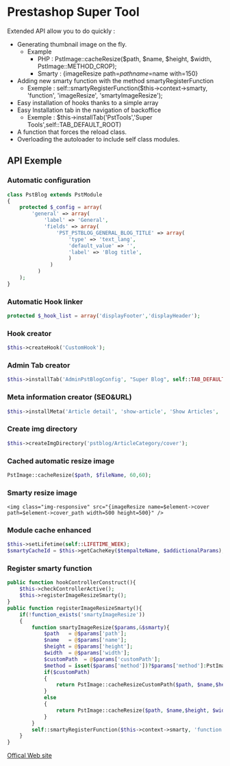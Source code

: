 # Prestashop Super Tool

Extended API allow you to do quickly : 

* Generating thumbnail image on the fly.
  * Example
    * PHP : PstImage::cacheResize($path, $name, $height, $width, PstImage::METHOD_CROP);
    * Smarty : {imageResize path=$path name=$name with=150}
* Adding new smarty function with the method smartyRegisterFunction
  * Exemple : self::smartyRegisterFunction($this->context->smarty, 'function', 'imageResize', 'smartyImageResize');
* Easy installation of hooks thanks to a simple array
* Easy Installation tab in the navigation of backoffice
  * Exemple : $this->installTab('PstTools','Super Tools',self::TAB_DEFAULT_ROOT)
* A function that forces the reload class.
* Overloading the autoloader to include self class modules.

## API Exemple
### Automatic configuration 
```php
class PstBlog extends PstModule
{
    protected $_config = array(
        'general' => array(
            'label' => 'General',
            'fields' => array(
                'PST_PSTBLOG_GENERAL_BLOG_TITLE' => array(
                    'type' => 'text_lang',
                    'default_value' => '',
                    'label' => 'Blog title',
                    )
              )
          )
    );
}
```
### Automatic Hook linker
```php
protected $_hook_list = array('displayFooter','displayHeader');
```
### Hook creator 
```php
$this->createHook('CustomHook');
```
### Admin Tab creator 
```php
$this->installTab('AdminPstBlogConfig', "Super Blog", self::TAB_DEFAULT_ROOT);
```
### Meta information creator (SEO&URL) 
```php
$this->installMeta('Article detail', 'show-article', 'Show Articles', '', 'articledetail');
```
### Create img directory 
```php
$this->createImgDirectory('pstblog/ArticleCategory/cover');
```
### Cached automatic resize image
```php
PstImage::cacheResize($path, $fileName, 60,60);
```
### Smarty resize image 
```smarty
<img class="img-responsive" src="{imageResize name=$element->cover path=$element->cover_path width=500 height=500}" />
```
### Module cache enhanced 
```php
$this->setLifetime(self::LIFETIME_WEEK);
$smartyCacheId = $this->getCacheKey($tempalteName, $addictionalParams);
```
### Register smarty function
```php 
public function hookControllerConstruct(){
    $this->checkControllerActive();
    $this->registerImageResizeSmarty();
}    
public function registerImageResizeSmarty(){
    if(!function_exists('smartyImageResize'))
    {
        function smartyImageResize($params,&$smarty){
            $path   = @$params['path'];
            $name   = @$params['name'];
            $height = @$params['height'];
            $width  = @$params['width'];
            $customPath  = @$params['customPath'];
            $method = isset($params['method'])?$params['method']:PstImage::METHOD_RESIZE;
            if($customPath)
            {
                return PstImage::cacheResizeCustomPath($path, $name,$height, $width,$method);
            }
            else
            {
                return PstImage::cacheResize($path, $name,$height, $width,$method);
            }
        }
        self::smartyRegisterFunction($this->context->smarty, 'function', 'imageResize', 'smartyImageResize');
    }
}
```


[Offical Web site](http://prestasupertool.com/en/accueil/1-pst-api.html)
